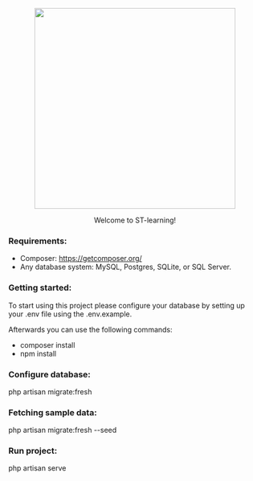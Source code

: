 <p align="center"><a href="https://laravel.com" target="_blank"><img src="https://raw.githubusercontent.com/laravel/art/master/logo-lockup/5%20SVG/2%20CMYK/1%20Full%20Color/laravel-logolockup-cmyk-red.svg" width="400"></a></p>


<p align="center">Welcome to ST-learning!</p>

### Requirements:
- Composer: https://getcomposer.org/
- Any database system: MySQL, Postgres, SQLite, or SQL Server.

### Getting started:

To start using this project please configure your database by setting up your .env file using the .env.example. 

Afterwards you can use the following commands:

- composer install
- npm install

### Configure database:
php artisan migrate:fresh

### Fetching sample data:
php artisan migrate:fresh --seed

### Run project:
php artisan serve





